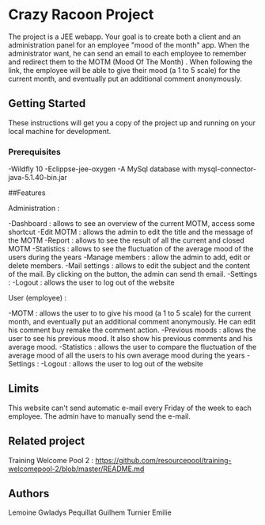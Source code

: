 # Crazy Racoon Project

The project is a JEE webapp.
Your goal is to create both a client and an administration panel for an employee "mood of the month" app. When the administrator want, he can send an email to each employee to remember and redirect them to the MOTM (Mood Of The Month)  . When following the link, the employee will be able to give their mood (a 1 to 5 scale) for the current month, and eventually put an additional comment anonymously.

## Getting Started

These instructions will get you a copy of the project up and running on your local machine for development.

### Prerequisites

-Wildfly 10
-Eclippse-jee-oxygen
-A MySql database with mysql-connector-java-5.1.40-bin.jar

##Features

Administration : 

-Dashboard : allows to see an overview of the current MOTM, access some shortcut
-Edit MOTM : allows the admin to edit the title and the message of the MOTM
-Report : allows to see the result of all the current and closed MOTM 
-Statistics : allows to see the fluctuation of the average mood of the users during the years
-Manage members : allow the admin to add, edit or delete members.
-Mail settings : allows to edit the subject and the content of the mail. By clicking on the button, the admin can send th email.
-Settings : 
-Logout : allows the user to log out of the website

User (employee) :

-MOTM : allows the user to to give his mood (a 1 to 5 scale) for the current month, and eventually put an additional comment anonymously. He can edit his comment buy remake the comment action.
-Previous moods : allows the user to see his previous mood. It also show his previous comments and his average mood.
-Statistics : allows the user to compare the fluctuation of the average mood of all the users to his own average mood during the years
-Settings : 
-Logout : allows the user to log out of the website

## Limits

This website can't send automatic e-mail every Friday of the week to each employee. The admin have to manually send the e-mail.


## Related project

Training Welcome Pool 2 : https://github.com/resourcepool/training-welcomepool-2/blob/master/README.md

## Authors

Lemoine Gwladys
Pequillat Guilhem
Turnier Emilie


